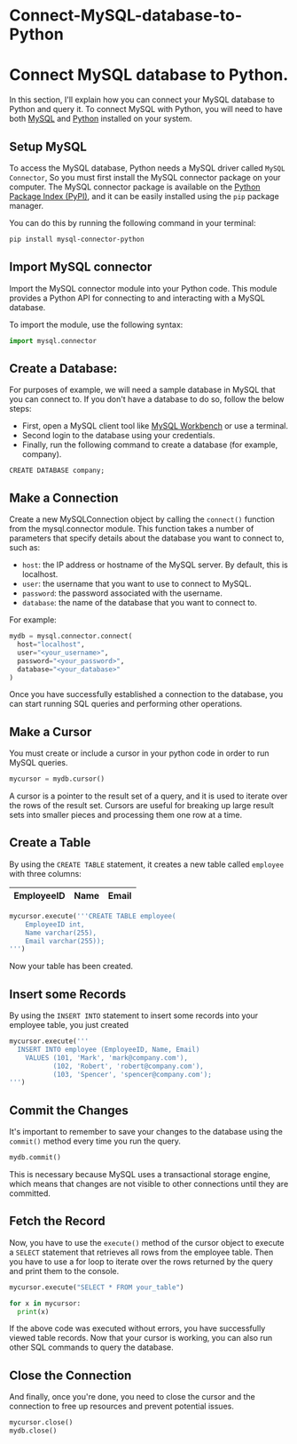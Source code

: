 # Connect-MySQL-database-to-Python
# Connect MySQL database to Python.

In this section, I'll explain how you can connect your MySQL database to Python and query it.
To connect MySQL with Python, you will need to have both [MySQL](https://dev.mysql.com/downloads/) and [Python](https://www.python.org/downloads/) installed on your system.

## Setup MySQL

To access the MySQL database, Python needs a MySQL driver called `MySQL Connector`, So you must first install the MySQL connector package on your computer.
The MySQL connector package is available on the [Python Package Index (PyPI)](https://pypi.org), and it can be easily installed using the `pip` package manager.

You can do this by running the following command in your terminal:

```bash
pip install mysql-connector-python
```

## Import MySQL connector

Import the MySQL connector module into your Python code.
This module provides a Python API for connecting to and interacting with a MySQL database.

To import the module, use the following syntax:

```python
import mysql.connector
```

## Create a Database:

For purposes of example, we will need a sample database in MySQL that you can connect to.
If you don't have a database to do so, follow the below steps:

- First, open a MySQL client tool like [MySQL Workbench](https://dev.mysql.com/downloads/workbench/) or use a terminal.
- Second login to the database using your credentials.
- Finally, run the following command to create a database (for example, company).

```mysql
CREATE DATABASE company;
```

## Make a Connection

Create a new MySQLConnection object by calling the `connect()` function from the mysql.connector module.
This function takes a number of parameters that specify details about the database you want to connect to, such as:

- `host`: the IP address or hostname of the MySQL server. By default, this is localhost.
- `user`: the username that you want to use to connect to MySQL.
- `password`: the password associated with the username.
- `database`: the name of the database that you want to connect to.

For example:

```python
mydb = mysql.connector.connect(
  host="localhost",
  user="<your_username>",
  password="<your_password>",
  database="<your_database>"
)
```

Once you have successfully established a connection to the database, you can start running SQL queries and performing other operations.

## Make a Cursor

You must create or include a cursor in your python code in order to run MySQL queries.

```python
mycursor = mydb.cursor()
```

A cursor is a pointer to the result set of a query, and it is used to iterate over the rows of the result set.
Cursors are useful for breaking up large result sets into smaller pieces and processing them one row at a time.

## Create a Table

By using the `CREATE TABLE` statement, it creates a new table called `employee` with three columns:

| EmployeeID | Name | Email |
| :--------- | :--- | :---- |

```python
mycursor.execute('''CREATE TABLE employee(
    EmployeeID int,
    Name varchar(255),
    Email varchar(255));
''')
```

Now your table has been created.

## Insert some Records

By using the `INSERT INTO` statement to insert some records into your employee table, you just created

```python
mycursor.execute('''
  INSERT INTO employee (EmployeeID, Name, Email)
    VALUES (101, 'Mark', 'mark@company.com'),
           (102, 'Robert', 'robert@company.com'),
           (103, 'Spencer', 'spencer@company.com');
''')
```

## Commit the Changes

It's important to remember to save your changes to the database using the `commit()` method every time you run the query.

```python
mydb.commit()
```

This is necessary because MySQL uses a transactional storage engine, which means that changes are not visible to other connections until they are committed.

## Fetch the Record

Now, you have to use the `execute()` method of the cursor object to execute a `SELECT` statement that retrieves all rows from the employee table.
Then you have to use a for loop to iterate over the rows returned by the query and print them to the console.

```python
mycursor.execute("SELECT * FROM your_table")

for x in mycursor:
  print(x)
```

If the above code was executed without errors, you have successfully viewed table records.
Now that your cursor is working, you can also run other SQL commands to query the database.

## Close the Connection

And finally, once you're done, you need to close the cursor and the connection to free up resources and prevent potential issues.

```python
mycursor.close()
mydb.close()
```

